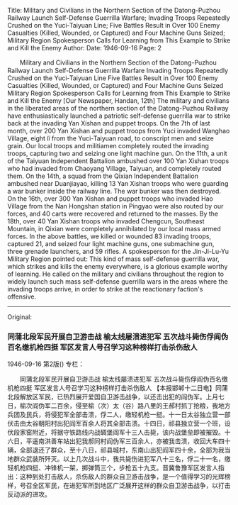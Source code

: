 Title: Military and Civilians in the Northern Section of the Datong-Puzhou Railway Launch Self-Defense Guerrilla Warfare; Invading Troops Repeatedly Crushed on the Yuci-Taiyuan Line; Five Battles Result in Over 100 Enemy Casualties (Killed, Wounded, or Captured) and Four Machine Guns Seized; Military Region Spokesperson Calls for Learning from This Example to Strike and Kill the Enemy
Author:
Date: 1946-09-16
Page: 2

　　Military and Civilians in the Northern Section of the Datong-Puzhou Railway Launch Self-Defense Guerrilla Warfare
    Invading Troops Repeatedly Crushed on the Yuci-Taiyuan Line
    Five Battles Result in Over 100 Enemy Casualties (Killed, Wounded, or Captured) and Four Machine Guns Seized
    Military Region Spokesperson Calls for Learning from This Example to Strike and Kill the Enemy
    [Our Newspaper, Handan, 12th] The military and civilians in the liberated areas of the northern section of the Datong-Puzhou Railway have enthusiastically launched a patriotic self-defense guerrilla war to strike back at the invading Yan Xishan and puppet troops. On the 7th of last month, over 200 Yan Xishan and puppet troops from Yuci invaded Wanghao Village, eight *li* from the Yuci-Taiyuan road, to conscript men and seize grain. Our local troops and militiamen completely routed the invading troops, capturing two and seizing one light machine gun. On the 11th, a unit of the Taiyuan Independent Battalion ambushed over 100 Yan Xishan troops who had invaded from Chaoyang Village, Taiyuan, and completely routed them. On the 14th, a squad from the Qixian Independent Battalion ambushed near Duanjiayao, killing 13 Yan Xishan troops who were guarding a war bunker inside the railway line. The war bunker was then destroyed. On the 16th, over 300 Yan Xishan and puppet troops who invaded Hao Village from the Nan Hongshan station in Pingyao were also routed by our forces, and 40 carts were recovered and returned to the masses. By the 18th, over 40 Yan Xishan troops who invaded Chengcun, Southeast Mountain, in Qixian were completely annihilated by our local mass armed forces. In the above battles, we killed or wounded 83 invading troops, captured 21, and seized four light machine guns, one submachine gun, three grenade launchers, and 59 rifles. A spokesperson for the Jin-Ji-Lu-Yu Military Region pointed out: This kind of mass self-defense guerrilla war, which strikes and kills the enemy everywhere, is a glorious example worthy of learning. He called on the military and civilians throughout the region to widely launch such mass self-defense guerrilla wars in the areas where the invading troops arrive, in order to strike at the reactionary faction's offensive.



<hr /> 

Original: 


### 同蒲北段军民开展自卫游击战  榆太线屡溃进犯军  五次战斗毙伤俘阎伪百名缴机枪四挺  军区发言人号召学习这种榜样打击杀伤敌人

1946-09-16
第2版()
专栏：

　　同蒲北段军民开展自卫游击战
    榆太线屡溃进犯军
    五次战斗毙伤俘阎伪百名缴机枪四挺
    军区发言人号召学习这种榜样打击杀伤敌人
    【本报邯郸十二日电】同蒲北段解放区军民，已热烈展开爱国自卫游击战争，以还击出犯的阎伪军。上月七日，榆次阎伪军二百余，侵至榆（次）太（谷）路八里的王郝村抓丁抢粮，我地方兵团及民兵，将侵犯军全部击溃，俘二人，缴轻机枪一挺。十一日太谷独立营一部伏击由太谷朝阳村出犯阎军百余人将其全部击溃。十四日，祁县独立营一个班，设伏段家窑附近，将据守铁路线内战碉堡阎军十三人击毙，该内战堡垒即被摧毁。十六日，平遥南洪善车站出犯我郝同村阎伪军三百余人，亦被我击溃，收回大车四十辆，全部退还了群众，至十八日，祁县城村，东南山出犯阎军四十余，全部为我当地群众武装所歼灭。以上几次战斗中，我共毙伤进犯军八十三名，俘二十一名，缴轻机枪四挺、冲锋机一架，掷弹筒三个，步枪五十九支。晋冀鲁豫军区发言人指出：这种到处打击敌人，杀伤敌人的群众自卫游击战争，是一个值得学习的光辉榜样，号召全区军民，在进犯军所到地区广泛展开这样的群众自卫游击战争，以打击反动派的进攻。
